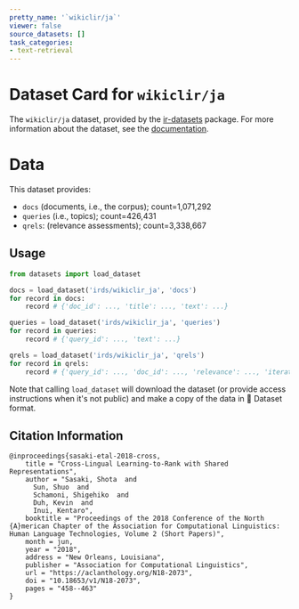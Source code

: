 ```yaml
---
pretty_name: '`wikiclir/ja`'
viewer: false
source_datasets: []
task_categories:
- text-retrieval
---
```


# Dataset Card for `wikiclir/ja`

The `wikiclir/ja` dataset, provided by the [ir-datasets](https://ir-datasets.com/) package.
For more information about the dataset, see the [documentation](https://ir-datasets.com/wikiclir#wikiclir/ja).

# Data

This dataset provides:
 - `docs` (documents, i.e., the corpus); count=1,071,292
 - `queries` (i.e., topics); count=426,431
 - `qrels`: (relevance assessments); count=3,338,667


## Usage

```python
from datasets import load_dataset

docs = load_dataset('irds/wikiclir_ja', 'docs')
for record in docs:
    record # {'doc_id': ..., 'title': ..., 'text': ...}

queries = load_dataset('irds/wikiclir_ja', 'queries')
for record in queries:
    record # {'query_id': ..., 'text': ...}

qrels = load_dataset('irds/wikiclir_ja', 'qrels')
for record in qrels:
    record # {'query_id': ..., 'doc_id': ..., 'relevance': ..., 'iteration': ...}

```

Note that calling `load_dataset` will download the dataset (or provide access instructions when it's not public) and make a copy of the
data in 🤗 Dataset format.

## Citation Information

```
@inproceedings{sasaki-etal-2018-cross,
    title = "Cross-Lingual Learning-to-Rank with Shared Representations",
    author = "Sasaki, Shota  and
      Sun, Shuo  and
      Schamoni, Shigehiko  and
      Duh, Kevin  and
      Inui, Kentaro",
    booktitle = "Proceedings of the 2018 Conference of the North {A}merican Chapter of the Association for Computational Linguistics: Human Language Technologies, Volume 2 (Short Papers)",
    month = jun,
    year = "2018",
    address = "New Orleans, Louisiana",
    publisher = "Association for Computational Linguistics",
    url = "https://aclanthology.org/N18-2073",
    doi = "10.18653/v1/N18-2073",
    pages = "458--463"
}
```

